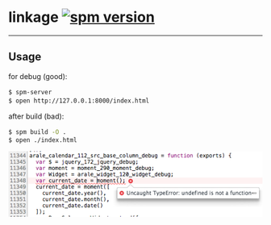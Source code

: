 # linkage [![spm version](http://spmjs.io/badge/linkage)](http://spmjs.io/package/linkage)

---




## Usage

for debug (good):

```bash
$ spm-server
$ open http://127.0.0.1:8000/index.html
```

after build (bad):

```bash
$ spm build -O .
$ open ./index.html
```

![snipshot](snipshot.png)
